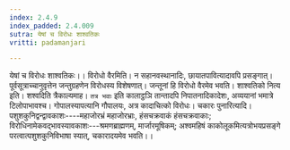 ```yaml
---
index: 2.4.9
index_padded: 2.4.009
sutra: येषां च विरोधः शाश्वतिकः
vritti: padamanjari

---
```

येषां च विरोधः शाश्वतिकः।। विरोधो वैरमिति। न सहानवस्थानादिः, छायातपावित्यादावपि प्रसङ्गात्। पूर्वसूत्राच्चानुवृत्तेन जन्तुग्रहणेन विरोधस्य विशेषणात्। जन्तूनां हि विरोधो वैरमेव भवति। शाश्वतिको नित्य इति। शश्वदिति त्रैकाल्यमाह। `तत्र भवाः` इति कालाट्ठञि तान्तादपि निपातनादिकादेशः, अव्ययानां भमात्रे टिलोपाभावश्च। गोपालस्यापत्यानि गौपालयः, अत्र कादाचित्को विरोधः। चकारः पुनारित्यादि। पशुशकुनिद्वन्द्वावकाशः----महाजोरभ्रं महाजोरभ्राः, हंसचक्रवाकं हंसचक्रवाकाः; विरोधिनामेकवद्भावस्यावकाशः---श्रमणब्राह्मणम्, मार्जारमूषिकम्; अश्वमहिषं काकोलूकमित्यत्रोभयप्रसङ्गे परत्वात्पशुशकुनिविभाषा स्यात्, चकारादयमेव भवति।।